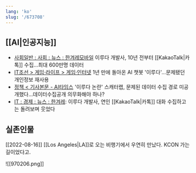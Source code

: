 ```yaml
---
lang: 'ko'
slug: '/673708'
---
```


## [[AI|인공지능]]

- [사회일반 : 사회 : 뉴스 : 한겨레모바일](https://m.hani.co.kr/arti/society/society_general/981107.html) 이루다 개발사, 10년 전부터 [[KakaoTalk|카톡]] 수집…최대 600만명 데이터
- [IT조선 > 게임·라이프 > 게임·인터넷](https://it.chosun.com/site/data/html_dir/2021/12/23/2021122301725.html) 1년 만에 돌아온 AI 챗봇 '이루다'…문제됐던 개인정보 재사용
- [정책 < 기사본문 - AI타임스](http://www.aitimes.com/news/articleView.html?idxno=138558) '이루다 논란' 스캐터랩, 문제된 데이터 수집 경로 미공개했다...데이터수집공개 의무화해야 하나?
- [IT : 경제 : 뉴스 : 한겨레](https://www.hani.co.kr/arti/economy/it/978383.html): 이루다 개발사, 연인 [[KakaoTalk|카톡]] 대화 수집하고는 돌려보며 웃었다

## 실존인물

[[2022-08-16]] [[Los Angeles|LA]]로 오는 비행기에서 우연히 만났다. KCON 가는 길이었다고.

![[970206.png]]
